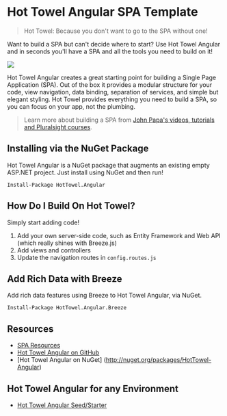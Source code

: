 # Hot Towel Angular SPA Template #

> Hot Towel: Because you don't want to go to the SPA without one!

Want to build a SPA but can't decide where to start? Use Hot Towel Angular and in seconds you'll have a SPA and all the tools you need to build on it! 

![](http://www.johnpapa.net/wp-content/uploads/2013/09/HotTowel-NG-Preview.png)

Hot Towel Angular creates a great starting point for building a Single Page Application (SPA). Out of the box it provides a modular structure for your code, view navigation, data binding, separation of services, and simple but elegant styling. Hot Towel provides everything you need to build a SPA, so you can focus on your app, not the plumbing.

> Learn more about building a SPA from [John Papa's videos, tutorials and Pluralsight courses](http://johnpapa.net/spa).

## Installing via the NuGet Package ##
Hot Towel Angular is a NuGet package that augments an existing empty ASP.NET project. Just install using NuGet and then run!

    Install-Package HotTowel.Angular

## How Do I Build On Hot Towel? ##
Simply start adding code! 

1. Add your own server-side code, such as Entity Framework and Web API (which really shines with Breeze.js)
2. Add views and controllers
3. Update the navigation routes in `config.routes.js`

## Add Rich Data with Breeze ##
Add rich data features using Breeze to Hot Towel Angular, via NuGet.

    Install-Package HotTowel.Angular.Breeze

## Resources ##

+ [SPA Resources](http://johnpapa.net/spa)
+ [Hot Towel Angular on GitHub](https://github.com/johnpapa/HotTowel-NG)
+ [Hot Towel Angular on NuGet] (http://nuget.org/packages/HotTowel-Angular)

## Hot Towel Angular for any Environment 
+ [Hot Towel Angular Seed/Starter](https://github.com/johnpapa/ng-demos/tree/master/hottowel)
